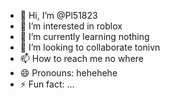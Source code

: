 - 👋 Hi, I’m @Pl51823
- 👀 I’m interested in roblox
- 🌱 I’m currently learning nothing
- 💞️ I’m looking to collaborate tonivn
- 📫 How to reach me no where
- 😄 Pronouns: hehehehe
- ⚡ Fun fact: ...

<!---
Pl51823/Pl51823 is a ✨ special ✨ repository because its `README.md` (this file) appears on your GitHub profile.
You can click the Preview link to take a look at your changes.
--->
